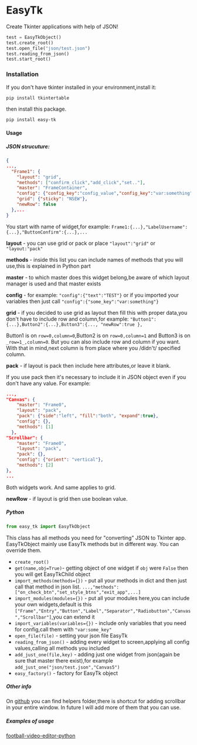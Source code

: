 # **EasyTk** 

Create Tkinter applications with help of JSON!

```python
test = EasyTkObject()
test.create_root()
test.open_file("json/test.json")
test.reading_from_json()
test.start_root()
```

### Installation

If you don't have tkinter installed in your environment,install it:
```python
pip install tkintertable
```
then install this package.

```
pip install easy-tk
```

#### Usage

##### JSON strucuture:

```json
{
...,
  "Frame1": {
    "layout": "grid",
    "methods": ["confirm_click","add_click","set.."],
    "master": "FrameContainer",
    "config": {"config_key":"config_value","config_key":"var:something"},
    "grid": {"sticky": "NSEW"},
    "newRow": false
  },...
}
```
You start with name of widget,for example:
``Frame1:{...},"LabelUsername":{...},"ButtonConfirm":{...},...``

**layout** - you can use grid or pack or place
``"layout":"grid"`` or ``"layout:"pack"``

**methods** - inside this list you can include names of methods that you will use,this is explained in Python part

**master** - to which master does this widget belong,be aware of which layout manager is used and that master exists

**config** - for example: ``"config":{"text":"TEST"}`` or if you imported your variables then just call ```"config":{"some_key":"var:something"}```

**grid** - if you decided to use grid as layout then fill this with proper data,you don't have to include row and column,for example:
``"Button1":{...},Button2":{...},Button3":{..., "newRow":true },``

Button1 is on ```row=0,column=0```,Button2 is on ```row=0,column=1``` and Button3 is on ```_row=1_,column=0```.
But you can also include row and column if you want. With that in mind,next column is from place where you /didn't/ specified column.

**pack** - if layout is pack then include here attributes,or leave it blank.

If you use pack then it's necessary to include it in JSON object even if you don't have any value.
For example:
```json
...,
"Canvas": {
    "master": "Frame0",
    "layout": "pack",
    "pack": {"side":"left", "fill":"both", "expand":true},
    "config": {},
    "methods": [1]
  },
"Scrollbar": {
    "master": "Frame0",
    "layout": "pack",
    "pack": {},
    "config": {"orient": "vertical"},
    "methods": [2]
},
...
```
Both widgets work. And same applies to grid.

**newRow** - if layout is grid then use boolean value.

##### Python

```python
from easy_tk import EasyTkObject
```
This class has all methods you need for "converting" JSON to Tkinter app. EasyTkObject mainly use EasyTk methods but in different way.
You can override them.

* ``create_root()``
* ``get(name,obj=True)``- getting object of one widget if ``obj`` were ``False`` then you will get EasyTkChild object
* ``import_methods(methods={})`` - put all your methods in dict and then just call that method in json list. ```...,"methods":["on_check_btn","set_style_btns","exit_app",...]```
* ``import_modules(modules={})`` - put all your modules here,you can include your own widgets,default is this ``["Frame","Entry","Button","Label","Separator","Radiobutton","Canvas","Scrollbar"]``,you can extend it
* ```import_variables(variables={})``` - include only variables that you need for config,call them with ```"var:some_key"```
* ``open_file(file)`` - setting your json file EasyTk
* ``reading_from_json()`` - adding every widget to screen,applying all config values,calling all methods you included
*  ``add_just_one(file,key)`` - adding just one widget from json(again be sure that master there exist),for example ```add_just_one("json/test.json","Canvas5")```
* ``easy_factory()`` - factory for EasyTk object


##### Other info

On [github](https://github.com/uros-5/easy-tk) you can find helpers folder,there is shortcut for adding scrollbar in your entire window. In future I will add more of them that you can use.

##### Examples of usage

[football-video-editor-python](https://github.com/uros-5/football-video-editor-python)
